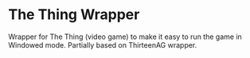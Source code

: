 # The Thing Wrapper
Wrapper for The Thing (video game) to make it easy to run the game in Windowed mode. Partially based on ThirteenAG wrapper.
